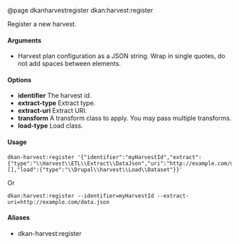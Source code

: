 @page dkanharvestregister dkan:harvest:register

Register a new harvest.

#### Arguments

- Harvest plan configuration as a JSON string. Wrap in single quotes, do not add spaces between elements.

#### Options
- **identifier** The harvest id.
- **extract-type** Extract type.
- **extract-uri** Extract URI.
- **transform** A transform class to apply. You may pass multiple transforms.
- **load-type** Load class.

#### Usage

    dkan-harvest:register '{"identifier":"myHarvestId","extract":{"type":"\\Harvest\\ETL\\Extract\\DataJson","uri":"http://example.com/data.json"},"transforms":[],"load":{"type":"\\Drupal\\harvest\\Load\\Dataset"}}'

Or

    dkan:harvest:register --identifier=myHarvestId --extract-uri=http://example.com/data.json

#### Aliases

- dkan-harvest:register
